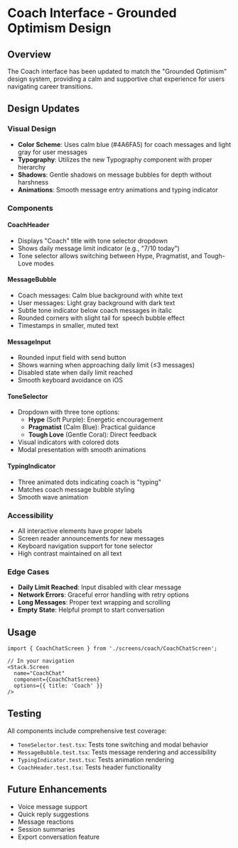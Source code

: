 # Coach Interface - Grounded Optimism Design

## Overview
The Coach interface has been updated to match the "Grounded Optimism" design system, providing a calm and supportive chat experience for users navigating career transitions.

## Design Updates

### Visual Design
- **Color Scheme**: Uses calm blue (#4A6FA5) for coach messages and light gray for user messages
- **Typography**: Utilizes the new Typography component with proper hierarchy
- **Shadows**: Gentle shadows on message bubbles for depth without harshness
- **Animations**: Smooth message entry animations and typing indicator

### Components

#### CoachHeader
- Displays "Coach" title with tone selector dropdown
- Shows daily message limit indicator (e.g., "7/10 today")
- Tone selector allows switching between Hype, Pragmatist, and Tough-Love modes

#### MessageBubble
- Coach messages: Calm blue background with white text
- User messages: Light gray background with dark text
- Subtle tone indicator below coach messages in italic
- Rounded corners with slight tail for speech bubble effect
- Timestamps in smaller, muted text

#### MessageInput
- Rounded input field with send button
- Shows warning when approaching daily limit (≤3 messages)
- Disabled state when daily limit reached
- Smooth keyboard avoidance on iOS

#### ToneSelector
- Dropdown with three tone options:
  - **Hype** (Soft Purple): Energetic encouragement
  - **Pragmatist** (Calm Blue): Practical guidance
  - **Tough Love** (Gentle Coral): Direct feedback
- Visual indicators with colored dots
- Modal presentation with smooth animations

#### TypingIndicator
- Three animated dots indicating coach is "typing"
- Matches coach message bubble styling
- Smooth wave animation

### Accessibility
- All interactive elements have proper labels
- Screen reader announcements for new messages
- Keyboard navigation support for tone selector
- High contrast maintained on all text

### Edge Cases
- **Daily Limit Reached**: Input disabled with clear message
- **Network Errors**: Graceful error handling with retry options
- **Long Messages**: Proper text wrapping and scrolling
- **Empty State**: Helpful prompt to start conversation

## Usage

```tsx
import { CoachChatScreen } from './screens/coach/CoachChatScreen';

// In your navigation
<Stack.Screen 
  name="CoachChat" 
  component={CoachChatScreen}
  options={{ title: 'Coach' }}
/>
```

## Testing
All components include comprehensive test coverage:
- `ToneSelector.test.tsx`: Tests tone switching and modal behavior
- `MessageBubble.test.tsx`: Tests message rendering and accessibility
- `TypingIndicator.test.tsx`: Tests animation rendering
- `CoachHeader.test.tsx`: Tests header functionality

## Future Enhancements
- Voice message support
- Quick reply suggestions
- Message reactions
- Session summaries
- Export conversation feature